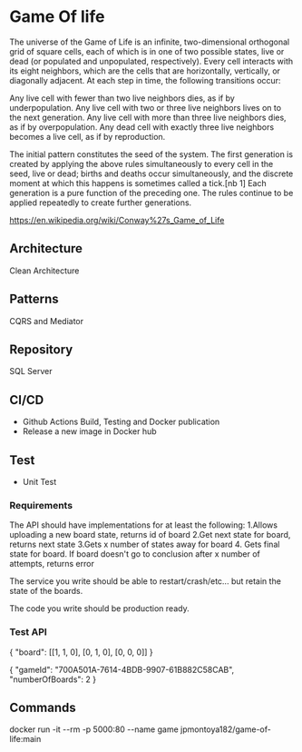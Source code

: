 # Game Of life 
The universe of the Game of Life is an infinite, two-dimensional orthogonal grid of square cells, 
each of which is in one of two possible states, live or dead (or populated and unpopulated, respectively). 
Every cell interacts with its eight neighbors, which are the cells that are horizontally, vertically, or diagonally adjacent. 
At each step in time, the following transitions occur:

Any live cell with fewer than two live neighbors dies, as if by underpopulation.
Any live cell with two or three live neighbors lives on to the next generation.
Any live cell with more than three live neighbors dies, as if by overpopulation.
Any dead cell with exactly three live neighbors becomes a live cell, as if by reproduction.

The initial pattern constitutes the seed of the system. The first generation is created by applying the above rules simultaneously 
to every cell in the seed, live or dead; births and deaths occur simultaneously, and the discrete moment at which this 
happens is sometimes called a tick.[nb 1] Each generation is a pure function of the preceding one. 
The rules continue to be applied repeatedly to create further generations.

https://en.wikipedia.org/wiki/Conway%27s_Game_of_Life

## Architecture
Clean Architecture

## Patterns
CQRS and Mediator

## Repository
SQL Server

## CI/CD
- Github Actions
Build, Testing and Docker publication 
- Release a new image in Docker hub 

## Test
- Unit Test

### Requirements

The API should have implementations for at least the following:
1.Allows uploading a new board state, returns id of board
2.Get next state for board, returns next state
3.Gets x number of states away for board
4. Gets final state for board. If board doesn't go to conclusion after x number of attempts, returns error

The service you write should be able to restart/crash/etc... but retain the state of the boards.

The code you write should be production ready.

### Test API

{
    "board": [[1, 1, 0], [0, 1, 0], [0, 0, 0]]
}


{
  "gameId": "700A501A-7614-4BDB-9907-61B882C58CAB",
  "numberOfBoards": 2
}


## Commands
docker run -it --rm -p 5000:80 --name game jpmontoya182/game-of-life:main